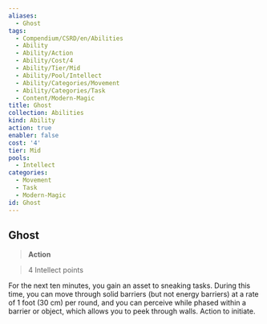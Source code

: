 ```yaml
---
aliases:
  - Ghost
tags:
  - Compendium/CSRD/en/Abilities
  - Ability
  - Ability/Action
  - Ability/Cost/4
  - Ability/Tier/Mid
  - Ability/Pool/Intellect
  - Ability/Categories/Movement
  - Ability/Categories/Task
  - Content/Modern-Magic
title: Ghost
collection: Abilities
kind: Ability
action: true
enabler: false
cost: '4'
tier: Mid
pools:
  - Intellect
categories:
  - Movement
  - Task
  - Modern-Magic
id: Ghost
---
```

## Ghost    
>**Action**    
>4 Intellect points  
    
For the next ten minutes, you gain an asset to sneaking tasks. During this time, you can move through solid barriers (but not energy barriers) at a rate of 1 foot (30 cm) per round, and you can perceive while phased within a barrier or object, which allows you to peek through walls. Action to initiate.
